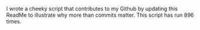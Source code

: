 I wrote a cheeky script that contributes to my Github by updating this ReadMe to illustrate why more than commits matter. This script has run 896 times.